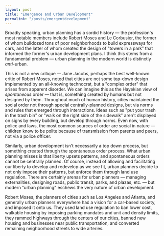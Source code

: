 ```yaml
---
layout: post
title: "Emergence and Urban Development"
permalink: "/posts/emergentdevelopment"
---
```


Broadly speaking, urban planning has a sordid history — the profession's most notable members include Robert Moses and Le Corbusier, the former of whom bulldozed tons of poor neighborhoods to build expressways for cars, and the latter of whom created the design of "towers in a park" that informed the former's urban development plans. I think this stems from a fundamental problem — urban planning in the modern world is distinctly *anti*-urban.

This is not a new critique — Jane Jacobs, perhaps the best well-known critic of Robert Moses, noted that cities are not some top-down design implemented by an all-knowing technocrat, but a "complex order" that arises from apparent disorder. We can imagine this as the Hayekian view of *spontaneous* order — that is, something created by humans but not designed by them. Throughout much of human history, cities maintained the social order not through special centrally-planned designs, but via norms and rules that emerged through interactions. Ideas such as "put your trash in the trash bin" or "walk on the right side of the sidewalk" aren't displayed on signs by every building, but develop through norms. Even now, with police and laws, the most common sources of order are social in nature — children know to be polite because of transmission from parents and peers, not via a police officer.

Similarly, urban development isn't necessarily a top down process, but something created through the spontaneous order process. What urban planning misses is that liberty upsets patterns, and spontaneous orders cannot be centrally planned. Of course, instead of allowing and facilitating our liberty to develop and redevelop as we see fit, urban planners decide to not only impose their patterns, but enforce them through land use regulation. There are certainly arenas for urban planners — managing externalities, designing roads, public transit, parks, and plazas, etc. — but modern "urban planning" eschews the very nature of urban development.

Robert Moses, the planners of cities such as Los Angeles and Atlanta, and generally urban planners everywhere had a vision for a car-based society, and imposed it onto us. They used land use regulation to ban lower cost, walkable housing by imposing parking mandates and unit and density limits, they rammed highways through the centers of our cities, banned new housing and businesses near public transportation, and converted remaining neighborhood streets to wide arteries.
